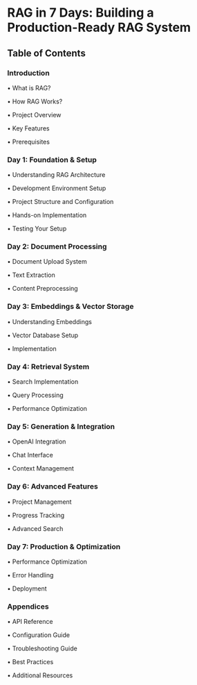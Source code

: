 # RAG in 7 Days: Building a Production-Ready RAG System

## Table of Contents

### Introduction
• What is RAG?

• How RAG Works?

• Project Overview

• Key Features

• Prerequisites

### Day 1: Foundation & Setup
• Understanding RAG Architecture

• Development Environment Setup

• Project Structure and Configuration

• Hands-on Implementation

• Testing Your Setup

### Day 2: Document Processing
• Document Upload System

• Text Extraction

• Content Preprocessing

### Day 3: Embeddings & Vector Storage
• Understanding Embeddings

• Vector Database Setup

• Implementation

### Day 4: Retrieval System
• Search Implementation

• Query Processing

• Performance Optimization

### Day 5: Generation & Integration
• OpenAI Integration

• Chat Interface

• Context Management

### Day 6: Advanced Features
• Project Management

• Progress Tracking

• Advanced Search

### Day 7: Production & Optimization
• Performance Optimization

• Error Handling

• Deployment

### Appendices
• API Reference

• Configuration Guide

• Troubleshooting Guide

• Best Practices

• Additional Resources 